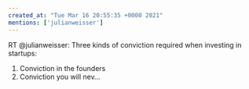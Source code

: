 ```yaml
---
created_at: "Tue Mar 16 20:55:35 +0000 2021"
mentions: ['julianweisser']
---
```


RT @julianweisser: Three kinds of conviction required when investing in startups:

1) Conviction in the founders
2) Conviction you will nev…
